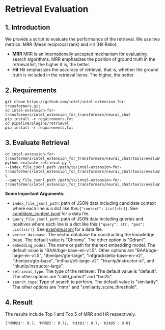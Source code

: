 # Retrieval Evaluation

## 1. Introduction
We provide a script to evaluate the performance of the retrieval. We use two metrics: MRR (Mean reciprocal rank) and Hit (Hit Ratio). 
* **MRR**
MRR is an internationally accepted mechanism for evaluating search algorithms. MRR emphasizes the position of ground truth in the retrieval list, the higher it is, the better. 
* **Hit**
Hit emphasizes the accuracy of retrieval, that is, whether the ground truth is included in the retrieval items. The higher, the better. 

## 2. Requirements
```
git clone https://github.com/intel/intel-extension-for-transformers.git
cd intel-extension-for-transformers/intel_extension_for_transformers/neural_chat
pip install -r requirements.txt
cd pipeline/plugins/retrieval
pip install -r requirements.txt
```

## 3. Evaluate Retrieval
```
cd intel-extension-for-transformers/intel_extension_for_transformers/neural_chat/tools/evaluation/retriever
python evaluate_retrieval.py \
--index_file_jsonl_path /path/to/intel-extension-for-transformers/intel_extension_for_transformers/neural_chat/tools/evaluation/data_augmentation/candidate_context.jsonl \
--query_file_jsonl_path /path/to/intel-extension-for-transformers/intel_extension_for_transformers/neural_chat/tools/evaluation/data_augmentation/example.jsonl
```

**Some Important Arguments**:
- `index_file_jsonl_path`: path of JSON data including candidate context where each line is a dict like this:```{"context": List[str]}```. See [candidate_context.jsonl](https://github.com/intel/intel-extension-for-transformers/blob/master/intel_extension_for_transformers/neural_chat/tools/evaluation/data_augmentation/candidate_context.jsonl) for a data file.
- `query_file_jsonl_path`: path of JSON data including queries and positives where each line is a dict like this:```{"query": str, "pos": List[str]}```. See [example.jsonl](https://github.com/intel/intel-extension-for-transformers/blob/master/intel_extension_for_transformers/neural_chat/tools/evaluation/data_augmentation/example.jsonl) for a data file.
- `vector_database`: The vector database for constructing the knowledge base. The default value is "Chroma". The other option is "Qdrant".
- `embedding_model`: The name or path for the text embedding model. The default value is "BAAI/bge-base-en-v1.5". Other options are "BAAI/bge-large-en-v1.5", "thenlper/gte-large", "infgrad/stella-base-en-v2", "thenlper/gte-base", "intfloat/e5-large-v2", "hkunlp/instructor-xl", and "hkunlp/instructor-large".
- `retrieval_type`: The type of the retriever. The default value is "default". The other options are "child_parent" and "bm25".
- `search_type`: Type of search to perform. The default value is "similarity". The other options are "mmr" and "similarity_score_threshold".

## 4. Result
The results include Top 1 and Top 5 of MRR and HR respectively.
```
{'MRR@1': 0.7, 'MRR@5': 0.72, 'Hit@1': 0.7, 'Hit@5': 0.8}
```

